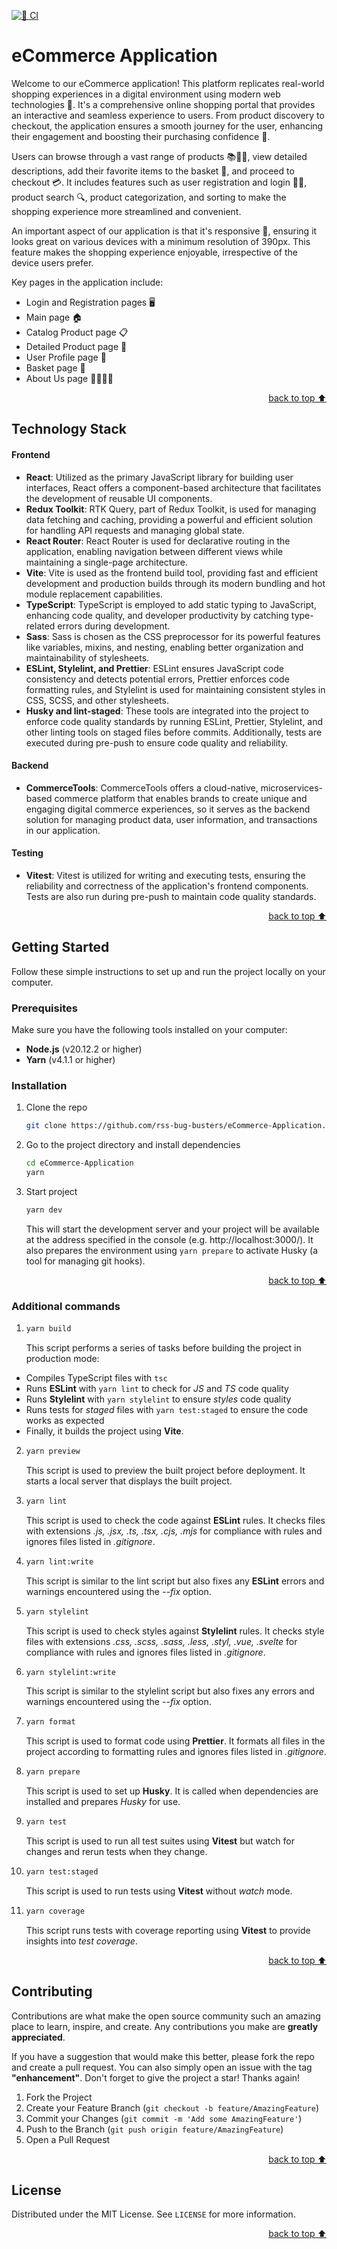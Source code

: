 <a name="readme-top"></a>

[![🧪 CI](https://github.com/rss-bug-busters/eCommerce-Application/actions/workflows/CI.yml/badge.svg)](https://github.com/rss-bug-busters/eCommerce-Application/actions/workflows/CI.yml)

# eCommerce Application

Welcome to our eCommerce application! This platform replicates real-world shopping experiences in a digital environment using modern web technologies 🏪. It's a comprehensive online shopping portal that provides an interactive and seamless experience to users. From product discovery to checkout, the application ensures a smooth journey for the user, enhancing their engagement and boosting their purchasing confidence 🚀.

Users can browse through a vast range of products 📚👗👟, view detailed descriptions, add their favorite items to the basket 🛒, and proceed to checkout 💳. It includes features such as user registration and login 📝🔐, product search 🔍, product categorization, and sorting to make the shopping experience more streamlined and convenient.

An important aspect of our application is that it's responsive 📲, ensuring it looks great on various devices with a minimum resolution of 390px. This feature makes the shopping experience enjoyable, irrespective of the device users prefer.

Key pages in the application include:

- Login and Registration pages 🖥️
- Main page 🏠
- Catalog Product page 📋
- Detailed Product page 🔎
- User Profile page 👤
- Basket page 🛒
- About Us page 🙋‍♂️🙋‍♀️

<p align="right"><a href="#readme-top">back to top ⬆</a></p>

## Technology Stack

#### Frontend

- **React**: Utilized as the primary JavaScript library for building user interfaces, React offers a component-based architecture that facilitates the development of reusable UI components.
- **Redux Toolkit**: RTK Query, part of Redux Toolkit, is used for managing data fetching and caching, providing a powerful and efficient solution for handling API requests and managing global state.
- **React Router**: React Router is used for declarative routing in the application, enabling navigation between different views while maintaining a single-page architecture.
- **Vite**: Vite is used as the frontend build tool, providing fast and efficient development and production builds through its modern bundling and hot module replacement capabilities.
- **TypeScript**: TypeScript is employed to add static typing to JavaScript, enhancing code quality, and developer productivity by catching type-related errors during development.
- **Sass**: Sass is chosen as the CSS preprocessor for its powerful features like variables, mixins, and nesting, enabling better organization and maintainability of stylesheets.
- **ESLint, Stylelint, and Prettier**: ESLint ensures JavaScript code consistency and detects potential errors, Prettier enforces code formatting rules, and Stylelint is used for maintaining consistent styles in CSS, SCSS, and other stylesheets.
- **Husky and lint-staged**: These tools are integrated into the project to enforce code quality standards by running ESLint, Prettier, Stylelint, and other linting tools on staged files before commits. Additionally, tests are executed during pre-push to ensure code quality and reliability.

#### Backend

- **CommerceTools**: CommerceTools offers a cloud-native, microservices-based commerce platform that enables brands to create unique and engaging digital commerce experiences, so it serves as the backend solution for managing product data, user information, and transactions in our application.

#### Testing

- **Vitest**: Vitest is utilized for writing and executing tests, ensuring the reliability and correctness of the application's frontend components. Tests are also run during pre-push to maintain code quality standards.

<p align="right"><a href="#readme-top">back to top ⬆</a></p>

## Getting Started

Follow these simple instructions to set up and run the project locally on your computer.

### Prerequisites

Make sure you have the following tools installed on your computer:

- **Node.js** (v20.12.2 or higher)
- **Yarn** (v4.1.1 or higher)

### Installation

1. Clone the repo
   ```sh
   git clone https://github.com/rss-bug-busters/eCommerce-Application.git
   ```
2. Go to the project directory and install dependencies
   ```zsh
   cd eCommerce-Application
   yarn
   ```
3. Start project
   ```zsh
   yarn dev
   ```
   This will start the development server and your project will be available at the address specified in the console (e.g. http://localhost:3000/). It also prepares the environment using `yarn prepare` to activate Husky (a tool for managing git hooks).

<p align="right"><a href="#readme-top">back to top ⬆</a></p>

### Additional commands

1. ```zsh
   yarn build
   ```
   This script performs a series of tasks before building the project in production mode:

- Compiles TypeScript files with `tsc`
- Runs **ESLint** with `yarn lint` to check for _JS_ and _TS_ code quality
- Runs **Stylelint** with `yarn stylelint` to ensure _styles_ code quality
- Runs tests for _staged_ files with `yarn test:staged` to ensure the code works as expected
- Finally, it builds the project using **Vite**.

2. ```zsh
   yarn preview
   ```
   This script is used to preview the built project before deployment. It starts a local server that displays the built project.
3. ```zsh
   yarn lint
   ```

   This script is used to check the code against **ESLint** rules. It checks files with extensions _.js, .jsx, .ts, .tsx, .cjs, .mjs_ for compliance with rules and ignores files listed in _.gitignore_.

4. ```zsh
   yarn lint:write
   ```

   This script is similar to the lint script but also fixes any **ESLint** errors and warnings encountered using the _--fix_ option.

5. ```zsh
   yarn stylelint
   ```

   This script is used to check styles against **Stylelint** rules. It checks style files with extensions _.css, .scss, .sass, .less, .styl, .vue, .svelte_ for compliance with rules and ignores files listed in _.gitignore_.

6. ```zsh
   yarn stylelint:write
   ```

   This script is similar to the stylelint script but also fixes any errors and warnings encountered using the _--fix_ option.

7. ```zsh
   yarn format
   ```

   This script is used to format code using **Prettier**. It formats all files in the project according to formatting rules and ignores files listed in _.gitignore_.

8. ```zsh
   yarn prepare
   ```

   This script is used to set up **Husky**. It is called when dependencies are installed and prepares _Husky_ for use.

9. ```zsh
   yarn test
   ```

   This script is used to run all test suites using **Vitest** but watch for changes and rerun tests when they change.

10. ```zsh
    yarn test:staged
    ```

    This script is used to run tests using **Vitest** without _watch_ mode.

11. ```zsh
    yarn coverage
    ```
    This script runs tests with coverage reporting using **Vitest** to provide insights into _test coverage_.

<p align="right"><a href="#readme-top">back to top ⬆</a></p>

## Contributing

Contributions are what make the open source community such an amazing place to learn, inspire, and create. Any contributions you make are **greatly appreciated**.

If you have a suggestion that would make this better, please fork the repo and create a pull request. You can also simply open an issue with the tag **"enhancement"**.
Don't forget to give the project a star! Thanks again!

1. Fork the Project
2. Create your Feature Branch (`git checkout -b feature/AmazingFeature`)
3. Commit your Changes (`git commit -m 'Add some AmazingFeature'`)
4. Push to the Branch (`git push origin feature/AmazingFeature`)
5. Open a Pull Request

<p align="right"><a href="#readme-top">back to top ⬆</a></p>

## License

Distributed under the MIT License. See `LICENSE` for more information.

<p align="right"><a href="#readme-top">back to top ⬆</a></p>
